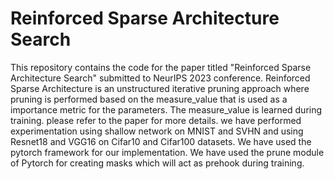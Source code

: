 # Reinforced Sparse Architecture Search
This repository contains the code for the paper titled "Reinforced Sparse Architecture Search" submitted to NeurIPS 2023 conference.
Reinforced Sparse Architecture is an unstructured iterative pruning approach where pruning is performed based on the measure_value that is used as a importance metric for the parameters. The measure_value is learned during training. please refer to the paper for more details.
we have performed experimentation using shallow network on MNIST and SVHN and using Resnet18 and VGG16 on Cifar10 and Cifar100 datasets. We have used the pytorch framework for our implementation. We have used the prune module of Pytorch for creating masks which will act as prehook during training.


